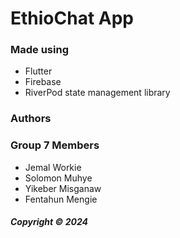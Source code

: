 # EthioChat App

### Made using

- Flutter
- Firebase
- RiverPod state management library

### Authors

### Group 7 Members

- Jemal Workie
- Solomon Muhye
- Yikeber Misganaw
- Fentahun Mengie

##### Copyright &copy; 2024

